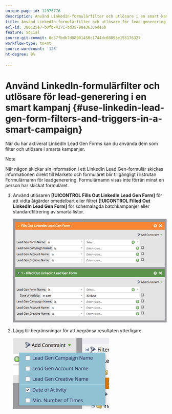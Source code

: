 ```yaml
---
unique-page-id: 12976776
description: Använd LinkedIn-formulärfilter och utlösare i en smart kampanj - Marketo Docs - produktdokumentation
title: Använd LinkedIn-formulärfilter och utlösare för lead-generering i en smart kampanj
exl-id: 386c25e7-b0fb-4271-bd39-98e36306de6b
feature: Social
source-git-commit: 0d37fbdb7d08901458c1744dc68893e155176327
workflow-type: tm+mt
source-wordcount: '128'
ht-degree: 0%

---
```


# Använd LinkedIn-formulärfilter och utlösare för lead-generering i en smart kampanj {#use-linkedin-lead-gen-form-filters-and-triggers-in-a-smart-campaign}

När du har aktiverat LinkedIn Lead Gen Forms kan du använda dem som filter och utlösare i smarta kampanjer.

>[!NOTE]
>
>När någon skickar sin information i ett LinkedIn Lead Gen-formulär skickas informationen direkt till Marketo och formuläret blir tillgängligt i listrutan Formulärnamn för leadgenerering. Formulärnamn visas inte förrän minst en person har skickat formuläret.

1. Använd utlösaren **[!UICONTROL Fills Out LinkedIn Lead Gen Form]** för att vidta åtgärder omedelbart eller filtret **[!UICONTROL Filled Out LinkedIn Lead Gen Form]** för schemalagda batchkampanjer eller standardfiltrering av smarta listor.

   ![](assets/use-linkedin-lead-gen-form-filters-and-triggers-1.png)

1. Lägg till begränsningar för att begränsa resultaten ytterligare.

   ![](assets/use-linkedin-lead-gen-form-filters-and-triggers-2.png)
